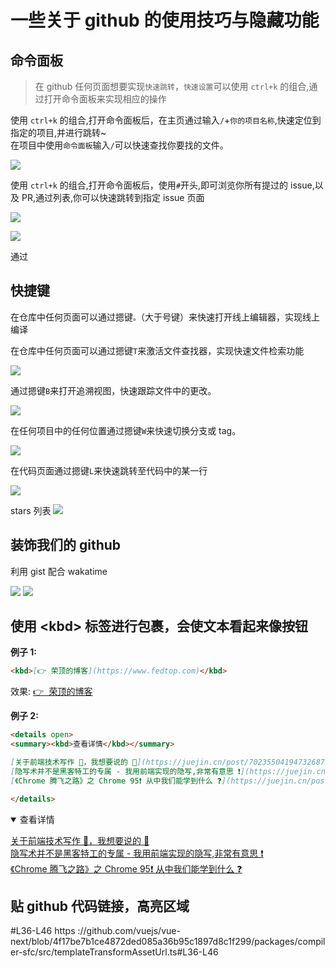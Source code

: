 # 一些关于 github 的使用技巧与隐藏功能

## 命令面板

> 在 github 任何页面想要实现`快速跳转`，`快速设置`可以使用 `ctrl+k` 的组合,通过打开命令面板来实现相应的操作

使用 `ctrl+k` 的组合,打开命令面板后，在主页通过输入`/`+`你的项目名称`,快速定位到指定的项目,并进行跳转~  
在项目中使用`命令面板`输入`/`可以快速查找你要找的文件。

![](https://gitee.com/wangrongding/image-house/raw/master/images/202110312342808.gif)

使用 `ctrl+k` 的组合,打开命令面板后，使用`#`开头,即可浏览你所有提过的 issue,以及 PR,通过列表,你可以快速跳转到指定 issue 页面

![](https://gitee.com/wangrongding/image-house/raw/master/images/202110311647643.gif)

![](https://gitee.com/wangrongding/image-house/raw/master/images/202110312349451.png)

通过

## 快捷键

在仓库中任何页面可以通过摁键`。`（大于号键）来快速打开线上编辑器，实现线上编译

在仓库中任何页面可以通过摁键`T`来激活文件查找器，实现快速文件检索功能

![](https://gitee.com/wangrongding/image-house/raw/master/images/202110311719537.gif)

通过摁键`B`来打开追溯视图，快速跟踪文件中的更改。

![](https://gitee.com/wangrongding/image-house/raw/master/images/202110311751346.gif)

在任何项目中的任何位置通过摁键`W`来快速切换分支或 tag。

![](https://gitee.com/wangrongding/image-house/raw/master/images/202110311755165.gif)

在代码页面通过摁键`L`来快速跳转至代码中的某一行

![](https://gitee.com/wangrongding/image-house/raw/master/images/202110311758330.gif)

stars 列表
![](https://gitee.com/wangrongding/image-house/raw/master/images/202112182042675.png)

## 装饰我们的 github

利用 gist 配合 wakatime

![](https://gitee.com/wangrongding/image-house/raw/master/images/202110311639260.png)
![](https://gitee.com/wangrongding/image-house/raw/master/images/202110311636425.png)

## 使用 \<kbd> 标签进行包裹，会使文本看起来像按钮

**例子 1:**

```markdown
<kbd>[👉 荣顶的博客](https://www.fedtop.com)</kbd>
```

效果:
<kbd>[👉 荣顶的博客](https://www.fedtop.com)</kbd>

**例子 2:**

```markdown
<details open>
<summary><kbd>查看详情</kbd></summary>

[关于前端技术写作 📘，我想要说的 📖](https://juejin.cn/post/7023550419473268772)
[隐写术并不是黑客特工的专属 - 我用前端实现的隐写,非常有意思 ❗](https://juejin.cn/post/7007838325193048095)  
[《Chrome 腾飞之路》之 Chrome 95❗ 从中我们能学到什么 ❓](https://juejin.cn/post/7017428624072507406)

</details>
```

<details open>
<summary><kbd>查看详情</kbd></summary>

[关于前端技术写作 📘，我想要说的 📖](https://juejin.cn/post/7023550419473268772)  
[隐写术并不是黑客特工的专属 - 我用前端实现的隐写,非常有意思 ❗](https://juejin.cn/post/7007838325193048095)  
[《Chrome 腾飞之路》之 Chrome 95❗ 从中我们能学到什么 ❓](https://juejin.cn/post/7017428624072507406)

</details>

## 贴 github 代码链接，高亮区域

#L36-L46
https ://github.com/vuejs/vue-next/blob/4f17be7b1ce4872ded085a36b95c1897d8c1f299/packages/compiler-sfc/src/templateTransformAssetUrl.ts#L36-L46
